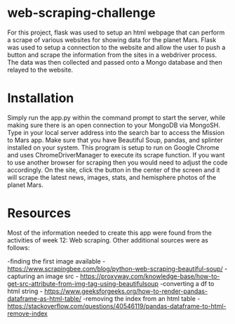 # web-scraping-challenge

For this project, flask was used to setup an html webpage that can perform a scrape of various websites for showing data for the planet Mars.  Flask was used to setup a connection to the website and allow the user to push a button and scrape the information from the sites in a webdriver process.  The data was then collected and passed onto a Mongo database and then relayed to the website.  

# Installation
Simply run the app.py within the command prompt to start the server, while making sure there is an open connection to your MongoDB via MongoSH.  Type in your local server address into the search bar to access the Mission to Mars app. Make sure that you have Beautiful Soup, pandas, and splinter installed on your system.  This program is setup to run on Google Chrome and uses ChromeDriverManager to execute its scrape function.  If you want to use another browser for scraping then you would need to adjust the code accordingly.  On the site, click the button in the center of the screen and it will scrape the latest news, images, stats, and hemisphere photos of the planet Mars.

# Resources

Most of the information needed to create this app were found from the activities of week 12: Web scraping.  Other additional sources were as follows:

-finding the first image available - https://www.scrapingbee.com/blog/python-web-scraping-beautiful-soup/
-capturing an image src - https://proxyway.com/knowledge-base/how-to-get-src-attribute-from-img-tag-using-beautifulsoup
-converting a df to html string - https://www.geeksforgeeks.org/how-to-render-pandas-dataframe-as-html-table/
-removing the index from an html table -https://stackoverflow.com/questions/40546119/pandas-dataframe-to-html-remove-index
